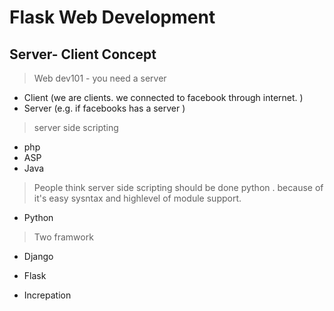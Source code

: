 # Flask Web Development

## Server- Client Concept

> Web dev101 - you need a server
- Client (we are clients. we connected to facebook through internet. )
- Server (e.g. if facebooks has a server )

> server side scripting
- php 
- ASP
- Java
> People think server side scripting should be done python . because of it's easy sysntax and highlevel of module support. 

- Python 
> Two framwork 
 - Django
 - Flask
 
- Increpation 